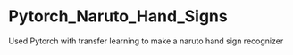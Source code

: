 # Pytorch_Naruto_Hand_Signs
Used Pytorch with transfer learning to make a naruto hand sign recognizer
